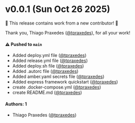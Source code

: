 # v0.0.1 (Sun Oct 26 2025)

:tada: This release contains work from a new contributor! :tada:

Thank you, Thiago Praxedes ([@tpraxedes](https://github.com/tpraxedes)), for all your work!

#### ⚠️ Pushed to `main`

- Added deploy.yml file ([@tpraxedes](https://github.com/tpraxedes))
- Added release.yml file ([@tpraxedes](https://github.com/tpraxedes))
- Added deploy.sh file ([@tpraxedes](https://github.com/tpraxedes))
- Added .autorc file ([@tpraxedes](https://github.com/tpraxedes))
- Added amber.yaml secrets file ([@tpraxedes](https://github.com/tpraxedes))
- Added express framework quickstart ([@tpraxedes](https://github.com/tpraxedes))
- create .docker-compose.yml ([@tpraxedes](https://github.com/tpraxedes))
- create README.md ([@tpraxedes](https://github.com/tpraxedes))

#### Authors: 1

- Thiago Praxedes ([@tpraxedes](https://github.com/tpraxedes))
